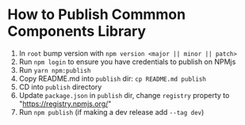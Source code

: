 # How to Publish Commmon Components Library

1. In `root` bump version with `npm version <major || minor || patch>`
2. Run `npm login` to ensure you have credentials to publish on NPMjs
3. Run `yarn npm:publish`
4. Copy README.md into `publish` dir: `cp README.md publish`
5. CD into `publish` directory
6. Update `package.json` in `publish` dir, change `registry` property to "https://registry.npmjs.org/"
7. Run `npm publish` (if making a dev release add `--tag dev`)